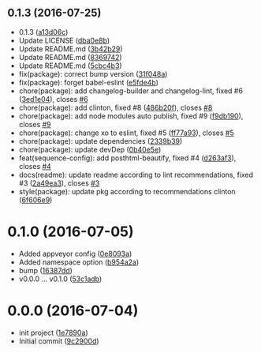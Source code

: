 <a name="0.1.3"></a>
## 0.1.3 (2016-07-25)

* 0.1.3 ([a13d06c](https://github.com/postload/post-sequence/commit/a13d06c))
* Update LICENSE ([dba0e8b](https://github.com/postload/post-sequence/commit/dba0e8b))
* Update README.md ([3b42b29](https://github.com/postload/post-sequence/commit/3b42b29))
* Update README.md ([8369742](https://github.com/postload/post-sequence/commit/8369742))
* Update README.md ([5cbc4b3](https://github.com/postload/post-sequence/commit/5cbc4b3))
* fix(package): correct bump version ([31f048a](https://github.com/postload/post-sequence/commit/31f048a))
* fix(package): forget babel-eslint ([e5fde4b](https://github.com/postload/post-sequence/commit/e5fde4b))
* chore(package): add changelog-builder and changelog-lint, fixed #6 ([3ed1e04](https://github.com/postload/post-sequence/commit/3ed1e04)), closes [#6](https://github.com/postload/post-sequence/issues/6)
* chore(package): add clinton, fixed #8 ([486b20f](https://github.com/postload/post-sequence/commit/486b20f)), closes [#8](https://github.com/postload/post-sequence/issues/8)
* chore(package): add node modules auto publish, fixed #9 ([f9db190](https://github.com/postload/post-sequence/commit/f9db190)), closes [#9](https://github.com/postload/post-sequence/issues/9)
* chore(package): change xo to eslint, fixed #5 ([ff77a93](https://github.com/postload/post-sequence/commit/ff77a93)), closes [#5](https://github.com/postload/post-sequence/issues/5)
* chore(package): update dependencies ([2339b39](https://github.com/postload/post-sequence/commit/2339b39))
* chore(package): update devDep ([0b40e5e](https://github.com/postload/post-sequence/commit/0b40e5e))
* feat(sequence-config): add posthtml-beautify, fixed #4 ([d263af3](https://github.com/postload/post-sequence/commit/d263af3)), closes [#4](https://github.com/postload/post-sequence/issues/4)
* docs(readme): update readme according to lint recommendations, fixed #3 ([2a49ea3](https://github.com/postload/post-sequence/commit/2a49ea3)), closes [#3](https://github.com/postload/post-sequence/issues/3)
* style(package): update pkg according to recommendations clinton ([6f606e9](https://github.com/postload/post-sequence/commit/6f606e9))



<a name="0.1.0"></a>
# 0.1.0 (2016-07-05)

* Added appveyor config ([0e8093a](https://github.com/postload/post-sequence/commit/0e8093a))
* Added namespace option ([b954a2a](https://github.com/postload/post-sequence/commit/b954a2a))
* bump ([16387dd](https://github.com/postload/post-sequence/commit/16387dd))
* v0.0.0 ... v0.1.0 ([53c1adb](https://github.com/postload/post-sequence/commit/53c1adb))



<a name="0.0.0"></a>
# 0.0.0 (2016-07-04)

* init project ([1e7890a](https://github.com/postload/post-sequence/commit/1e7890a))
* Initial commit ([9c2900d](https://github.com/postload/post-sequence/commit/9c2900d))



